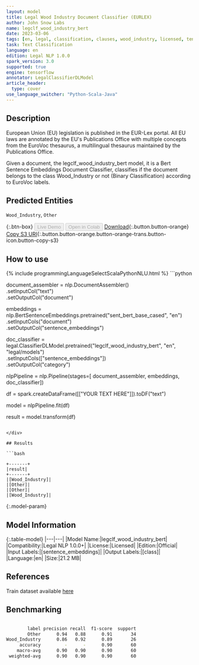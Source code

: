 ```yaml
---
layout: model
title: Legal Wood Industry Document Classifier (EURLEX)
author: John Snow Labs
name: legclf_wood_industry_bert
date: 2023-03-06
tags: [en, legal, classification, clauses, wood_industry, licensed, tensorflow]
task: Text Classification
language: en
edition: Legal NLP 1.0.0
spark_version: 3.0
supported: true
engine: tensorflow
annotator: LegalClassifierDLModel
article_header:
  type: cover
use_language_switcher: "Python-Scala-Java"
---
```


## Description

European Union (EU) legislation is published in the EUR-Lex portal. All EU laws are annotated by the EU's Publications Office with multiple concepts from the EuroVoc thesaurus, a multilingual thesaurus maintained by the Publications Office.

Given a document, the legclf_wood_industry_bert model, it is a Bert Sentence Embeddings Document Classifier, classifies if the document belongs to the class Wood_Industry or not (Binary Classification) according to EuroVoc labels.

## Predicted Entities

`Wood_Industry`, `Other`

{:.btn-box}
<button class="button button-orange" disabled>Live Demo</button>
<button class="button button-orange" disabled>Open in Colab</button>
[Download](https://s3.amazonaws.com/auxdata.johnsnowlabs.com/legal/models/legclf_wood_industry_bert_en_1.0.0_3.0_1678111777594.zip){:.button.button-orange}
[Copy S3 URI](s3://auxdata.johnsnowlabs.com/legal/models/legclf_wood_industry_bert_en_1.0.0_3.0_1678111777594.zip){:.button.button-orange.button-orange-trans.button-icon.button-copy-s3}

## How to use



<div class="tabs-box" markdown="1">
{% include programmingLanguageSelectScalaPythonNLU.html %}
```python

document_assembler = nlp.DocumentAssembler()\
    .setInputCol("text")\
    .setOutputCol("document")

embeddings = nlp.BertSentenceEmbeddings.pretrained("sent_bert_base_cased", "en")\
    .setInputCols("document")\
    .setOutputCol("sentence_embeddings")

doc_classifier = legal.ClassifierDLModel.pretrained("legclf_wood_industry_bert", "en", "legal/models")\
    .setInputCols(["sentence_embeddings"])\
    .setOutputCol("category")

nlpPipeline = nlp.Pipeline(stages=[
    document_assembler, 
    embeddings,
    doc_classifier])

df = spark.createDataFrame([["YOUR TEXT HERE"]]).toDF("text")

model = nlpPipeline.fit(df)

result = model.transform(df)

```

</div>

## Results

```bash

+-------+
|result|
+-------+
|[Wood_Industry]|
|[Other]|
|[Other]|
|[Wood_Industry]|

```

{:.model-param}
## Model Information

{:.table-model}
|---|---|
|Model Name:|legclf_wood_industry_bert|
|Compatibility:|Legal NLP 1.0.0+|
|License:|Licensed|
|Edition:|Official|
|Input Labels:|[sentence_embeddings]|
|Output Labels:|[class]|
|Language:|en|
|Size:|21.2 MB|

## References

Train dataset available [here](https://huggingface.co/datasets/lex_glue)

## Benchmarking

```bash

        label precision recall  f1-score  support
        Other      0.94   0.88      0.91       34
Wood_Industry      0.86   0.92      0.89       26
     accuracy         -      -      0.90       60
    macro-avg      0.90   0.90      0.90       60
 weighted-avg      0.90   0.90      0.90       60
```